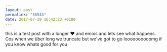 ```yaml
---
layout: post
permalink: "56543"
date: 2017-07-29 16:42:23 +0100
---
```


this is a test post with a longer ❤️ and emois and lets see what happens. Cos when we über long we truncate but we've got to go loooooooooomg if you know whats good for you
